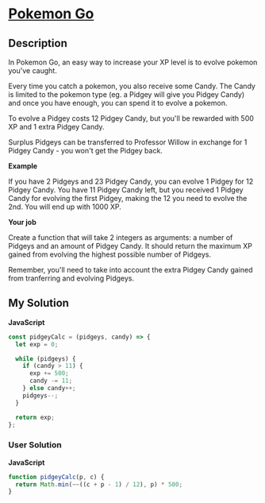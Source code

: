 # [Pokemon Go](https://www.codewars.com/kata/579387dc7cb7a1e592000112)

## Description

In Pokemon Go, an easy way to increase your XP level is to evolve pokemon you've caught.

Every time you catch a pokemon, you also receive some Candy. The Candy is limited to the pokemon type (eg. a Pidgey will give you Pidgey Candy) and once you have enough, you can spend it to evolve a pokemon.

To evolve a Pidgey costs 12 Pidgey Candy, but you'll be rewarded with 500 XP and 1 extra Pidgey Candy.

Surplus Pidgeys can be transferred to Professor Willow in exchange for 1 Pidgey Candy - you won't get the Pidgey back.

**Example**

If you have 2 Pidgeys and 23 Pidgey Candy, you can evolve 1 Pidgey for 12 Pidgey Candy. You have 11 Pidgey Candy left, but you received 1 Pidgey Candy for evolving the first Pidgey, making the 12 you need to evolve the 2nd. You will end up with 1000 XP.

**Your job**

Create a function that will take 2 integers as arguments: a number of Pidgeys and an amount of Pidgey Candy. It should return the maximum XP gained from evolving the highest possible number of Pidgeys.

Remember, you'll need to take into account the extra Pidgey Candy gained from tranferring and evolving Pidgeys.

## My Solution

**JavaScript**

```js
const pidgeyCalc = (pidgeys, candy) => {
  let exp = 0;

  while (pidgeys) {
    if (candy > 11) {
      exp += 500;
      candy -= 11;
    } else candy++;
    pidgeys--;
  }

  return exp;
};
```

### User Solution

**JavaScript**

```js
function pidgeyCalc(p, c) {
  return Math.min(~~((c + p - 1) / 12), p) * 500;
}
```
